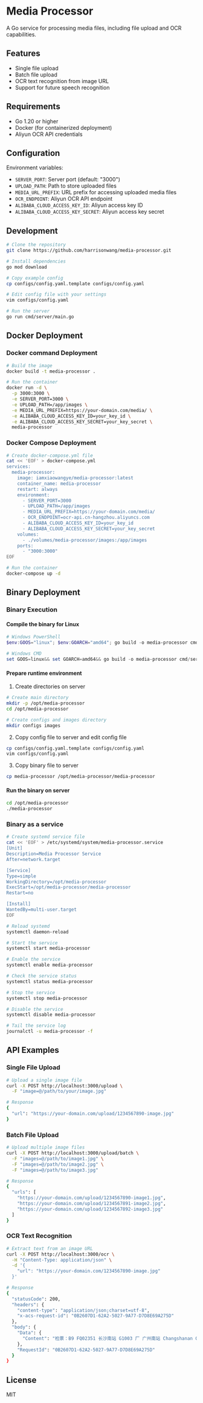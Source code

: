 # Media Processor

A Go service for processing media files, including file upload and OCR capabilities.

## Features

- Single file upload
- Batch file upload
- OCR text recognition from image URL
- Support for future speech recognition

## Requirements

- Go 1.20 or higher
- Docker (for containerized deployment)
- Aliyun OCR API credentials

## Configuration

Environment variables:

- `SERVER_PORT`: Server port (default: "3000")
- `UPLOAD_PATH`: Path to store uploaded files
- `MEDIA_URL_PREFIX`: URL prefix for accessing uploaded media files
- `OCR_ENDPOINT`: Aliyun OCR API endpoint
- `ALIBABA_CLOUD_ACCESS_KEY_ID`: Aliyun access key ID
- `ALIBABA_CLOUD_ACCESS_KEY_SECRET`: Aliyun access key secret

## Development

```bash
# Clone the repository
git clone https://github.com/harrisonwang/media-processor.git

# Install dependencies
go mod download

# Copy example config
cp configs/config.yaml.template configs/config.yaml

# Edit config file with your settings
vim configs/config.yaml

# Run the server
go run cmd/server/main.go
```

## Docker Deployment

### Docker command Deployment

```bash
# Build the image
docker build -t media-processor .

# Run the container
docker run -d \
  -p 3000:3000 \
  -e SERVER_PORT=3000 \
  -e UPLOAD_PATH=/app/images \
  -e MEDIA_URL_PREFIX=https://your-domain.com/media/ \
  -e ALIBABA_CLOUD_ACCESS_KEY_ID=your_key_id \
  -e ALIBABA_CLOUD_ACCESS_KEY_SECRET=your_key_secret \
  media-processor
```

### Docker Compose Deployment

```bash
# Create docker-compose.yml file
cat << 'EOF' > docker-compose.yml
services:
  media-processor:
    image: iamxiaowangye/media-processor:latest
    container_name: media-processor
    restart: always
    environment:
      - SERVER_PORT=3000
      - UPLOAD_PATH=/app/images
      - MEDIA_URL_PREFIX=https://your-domain.com/media/
      - OCR_ENDPOINT=ocr-api.cn-hangzhou.aliyuncs.com
      - ALIBABA_CLOUD_ACCESS_KEY_ID=your_key_id
      - ALIBABA_CLOUD_ACCESS_KEY_SECRET=your_key_secret
    volumes:
      - ./volumes/media-processor/images:/app/images
    ports:
      - "3000:3000"
EOF

# Run the container
docker-compose up -d
```

## Binary Deployment

### Binary Execution

#### Compile the binary for Linux

```powershell
# Windows PowerShell
$env:GOOS="linux"; $env:GOARCH="amd64"; go build -o media-processor cmd/server/main.go

# Windows CMD
set GOOS=linux&& set GOARCH=amd64&& go build -o media-processor cmd/server/main.go
```

#### Prepare runtime environment

1. Create directories on server

```bash
# Create main directory
mkdir -p /opt/media-processor
cd /opt/media-processor

# Create configs and images directory
mkdir configs images
```

2. Copy config file to server and edit config file

```bash
cp configs/config.yaml.template configs/config.yaml
vim configs/config.yaml
```

3. Copy binary file to server

```bash
cp media-processor /opt/media-processor/media-processor
```

#### Run the binary on server

```bash
cd /opt/media-processor
./media-processor
```

### Binary as a service

```bash
# Create systemd service file
cat << 'EOF' > /etc/systemd/system/media-processor.service
[Unit]
Description=Media Processor Service
After=network.target

[Service]
Type=simple
WorkingDirectory=/opt/media-processor
ExecStart=/opt/media-processor/media-processor
Restart=no

[Install]
WantedBy=multi-user.target
EOF

# Reload systemd
systemctl daemon-reload

# Start the service
systemctl start media-processor

# Enable the service
systemctl enable media-processor

# Check the service status
systemctl status media-processor

# Stop the service
systemctl stop media-processor

# Disable the service
systemctl disable media-processor

# Tail the service log
journalctl -u media-processor -f
```

## API Examples

### Single File Upload

```bash
# Upload a single image file
curl -X POST http://localhost:3000/upload \
  -F "image=@/path/to/your/image.jpg"

# Response
{
  "url": "https://your-domain.com/upload/1234567890-image.jpg"
}
```

### Batch File Upload

```bash
# Upload multiple image files
curl -X POST http://localhost:3000/upload/batch \
  -F "images=@/path/to/image1.jpg" \
  -F "images=@/path/to/image2.jpg" \
  -F "images=@/path/to/image3.jpg"

# Response
{
  "urls": [
    "https://your-domain.com/upload/1234567890-image1.jpg",
    "https://your-domain.com/upload/1234567891-image2.jpg",
    "https://your-domain.com/upload/1234567892-image3.jpg"
  ]
}
```

### OCR Text Recognition

```bash
# Extract text from an image URL
curl -X POST http://localhost:3000/ocr \
  -H "Content-Type: application/json" \
  -d '{
    "url": "https://your-domain.com/1234567890-image.jpg"
  }'

# Response
{
  "statusCode": 200,
  "headers": {
    "content-type": "application/json;charset=utf-8",
    "x-acs-request-id": "0B2607D1-62A2-5027-9A77-D7D8E69A275D"
  },
  "body": {
    "Data": {
      "Content": "检票：B9 FQ02351 长沙南站 G1003 厂 广州南站 Changshanan Guangzhounan 2024年 07 7月 29 日 09：07 开 12车 17C号 ￥314.0元 惠 二等座"
    },
    "RequestId": "0B2607D1-62A2-5027-9A77-D7D8E69A275D"
  }
}
```

## License

MIT
